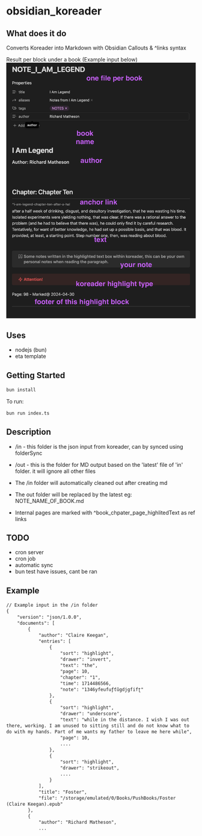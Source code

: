 # obsidian_koreader


## What does it do

Converts Koreader into Markdown with Obsidian Callouts & ^links syntax


Result per block under a book (Example input below)
![image](./example.png)


## Uses
- nodejs (bun)
- eta template

## Getting Started

```bash
bun install
```

To run:

```bash
bun run index.ts
```


## Description
- /in - this folder is the json input from koreader, can by synced using folderSync
- /out - this is the folder for MD output based on the 'latest' file of 'in' folder. it will ignore all other files

- The /in folder will automatically cleaned out after creating md
- The out folder will be replaced by the latest eg: NOTE_NAME_OF_BOOK.md
- Internal pages are marked with ^book_chpater_page_highlitedText as ref links



## TODO
- cron server
- cron job
- automatic sync
- bun test have issues, cant be ran


## Example

```
// Example input in the /in folder
{
    "version": "json/1.0.0",
    "documents": [
        {
            "author": "Claire Keegan",
            "entries": [
                {
                    "sort": "highlight",
                    "drawer": "invert",
                    "text": "the",
                    "page": 10,
                    "chapter": "1",
                    "time": 1714486566,
                    "note": "1346yfeufuƒťûgdjgfifʈ"
                },
                {
                    "sort": "highlight",
                    "drawer": "underscore",
                    "text": "while in the distance. I wish I was out there, working. I am unused to sitting still and do not know what to do with my hands. Part of me wants my father to leave me here while",
                    "page": 10,
                    ....
                },
                {
                    "sort": "highlight",
                    "drawer": "strikeout",
                    ....
                }
            ],
            "title": "Foster",
            "file": "/storage/emulated/0/Books/PushBooks/Foster (Claire Keegan).epub"
        },
        {
            "author": "Richard Matheson",
            ...
```

